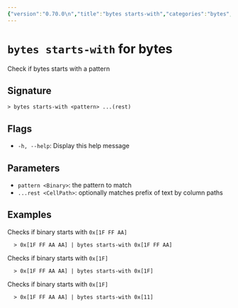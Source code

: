 ```yaml
---
{"version":"0.70.0\n","title":"bytes starts-with","categories":"bytes","usage":"Check if bytes starts with a pattern\n"}
---
```

<!-- THIS FILE IS GENERATED BY update_book_commands.cjs USING NUSHELL'S HELP COMMANDS.
REFRAIN FROM EDITING IT MANUALLY.-->
# <code>bytes starts-with</code> for bytes

<div class='command-title'>Check if bytes starts with a pattern</div>

## Signature

```> bytes starts-with <pattern> ...(rest)```

## Flags

 * ```-h, --help```: Display this help message
## Parameters

 * ```pattern <Binary>```: the pattern to match
 * ```...rest <CellPath>```: optionally matches prefix of text by column paths
## Examples

  Checks if binary starts with `0x[1F FF AA]`
```shell
  > 0x[1F FF AA AA] | bytes starts-with 0x[1F FF AA]
```
  Checks if binary starts with `0x[1F]`
```shell
  > 0x[1F FF AA AA] | bytes starts-with 0x[1F]
```
  Checks if binary starts with `0x[1F]`
```shell
  > 0x[1F FF AA AA] | bytes starts-with 0x[11]
```


